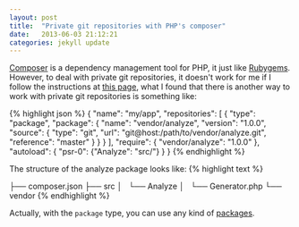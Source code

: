```yaml
---
layout: post
title:  "Private git repositories with PHP's composer"
date:   2013-06-03 21:12:21
categories: jekyll update
---
```


[Composer][composer] is a dependency management tool for PHP, it just like [Rubygems][rubygems]. However, to deal with private git repositories, it doesn't work for me if I follow the instructions at [this page][composer-pr], what I found that there is another way to work with private git repositories is something like:

{% highlight json %}
{
    "name": "my/app",
    "repositories": [
        {
            "type": "package",
            "package": {
                "name": "vendor/analyze",
                "version": "1.0.0",
                "source": {
                    "type": "git",
                    "url": "git@host:/path/to/vendor/analyze.git",
                    "reference": "master"
                }
            }
        }
    ],
    "require": {
        "vendor/analyze": "1.0.0"
    },
    "autoload": {
        "psr-0": {"Analyze": "src/"}
    }
}
{% endhighlight %}

The structure of the analyze package looks like:
{% highlight text %}

├── composer.json
├── src
│   └── Analyze 
│       └── Generator.php
└── vendor
{% endhighlight %}

Actually, with the `package` type, you can use any kind of [packages][composer-pg].

[composer]: http://getcomposer.org
[composer-pr]: http://getcomposer.org/doc/05-repositories.md#using-private-repositories 
[composer-pg]: http://getcomposer.org/doc/05-repositories.md#package-2 
[rubygems]: https://rubygems.org
